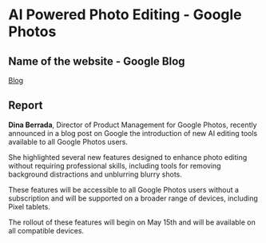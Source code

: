 # AI Powered Photo Editing - Google Photos
## Name of the website - Google Blog
[Blog](https://blog.google/products/photos/google-photos-editing-features-availability/)

## Report

**Dina Berrada**, Director of Product Management for Google Photos, recently announced in a blog post on Google the introduction of new AI editing tools available to all Google Photos users.

She highlighted several new features designed to enhance photo editing without requiring professional skills, including tools for removing background distractions and unblurring blurry shots.

These features will be accessible to all Google Photos users without a subscription and will be supported on a broader range of devices, including Pixel tablets.

The rollout of these features will begin on May 15th and will be available on all compatible devices.

